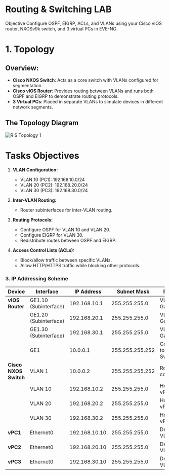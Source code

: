 # Routing & Switching LAB
Objective
Configure OSPF, EIGRP, ACLs, and VLANs using your Cisco vIOS router, NXOSv9k switch, and 3 virtual PCs in EVE-NG.

 # 1. Topology 
 ## Overview:
- **Cisco NXOS Switch**: Acts as a core switch with VLANs configured for segmentation.
- **Cisco vIOS Router**: Provides routing between VLANs and runs both OSPF and EIGRP to demonstrate routing protocols.
- **3 Virtual PCs**: Placed in separate VLANs to simulate devices in different network segments.

 ## The Topology Diagram
  
![R S Topology 1](https://github.com/user-attachments/assets/f095af1b-15c4-4dc3-9bc7-712d750a5c70)

# Tasks Objectives

1. **VLAN Configuration:**
    
    - VLAN 10 (PC1): 192.168.10.0/24
    - VLAN 20 (PC2): 192.168.20.0/24
    - VLAN 30 (PC3): 192.168.30.0/24
2. **Inter-VLAN Routing:**
    
    - Router subinterfaces for inter-VLAN routing.
3. **Routing Protocols:**
    - Configure OSPF for VLAN 10 and VLAN 20.
    - Configure EIGRP for VLAN 30.
    - Redistribute routes between OSPF and EIGRP.
4. **Access Control Lists (ACLs):**
    - Block/allow traffic between specific VLANs.
    - Allow HTTP/HTTPS traffic while blocking other protocols.


### **3. IP Addressing Scheme**

| **Device**            | **Interface**         | **IP Address** | **Subnet Mask** | **Purpose**               |
| --------------------- | --------------------- | -------------- | --------------- | ------------------------- |
| **vIOS Router**       | GE1.10 (Subinterface) | 192.168.10.1   | 255.255.255.0   | VLAN 10 Gateway           |
|                       | GE1.20 (Subinterface) | 192.168.20.1   | 255.255.255.0   | VLAN 20 Gateway           |
|                       | GE1.30 (Subinterface) | 192.168.30.1   | 255.255.255.0   | VLAN 30 Gateway           |
|                       | GE1                   | 10.0.0.1       | 255.255.255.252 | Connection to NXOS Switch |
| **Cisco NXOS Switch** | VLAN 1                | 10.0.0.2       | 255.255.255.252 | Router connection         |
|                       | VLAN 10               | 192.168.10.2   | 255.255.255.0   | Host for vPC1             |
|                       | VLAN 20               | 192.168.20.2   | 255.255.255.0   | Host for vPC2             |
|                       | VLAN 30               | 192.168.30.2   | 255.255.255.0   | Host for vPC3             |
| **vPC1**              | Ethernet0             | 192.168.10.10  | 255.255.255.0   | Device in VLAN 10         |
| **vPC2**              | Ethernet0             | 192.168.20.10  | 255.255.255.0   | Device in VLAN 20         |
| **vPC3**              | Ethernet0             | 192.168.30.10  | 255.255.255.0   | Device in VLAN 30         |
